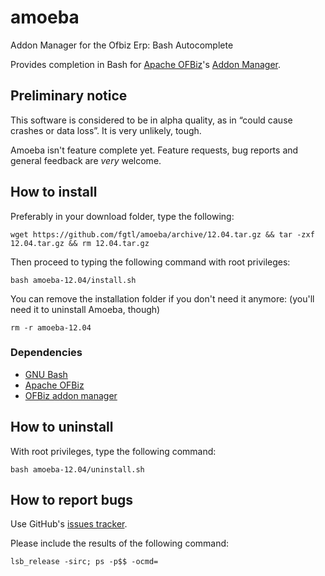 # amoeba

Addon Manager for the Ofbiz Erp: Bash Autocomplete

Provides completion in Bash for [Apache OFBiz](https://ofbiz.apache.org/index.html "Apache OFBiz home page")'s [Addon Manager](http://code.google.com/a/apache-extras.org/p/ofbiz-adm/ "OFBiz Addon Manager").

## Preliminary notice

This software is considered to be in alpha quality, as in “could cause crashes or data loss”. It is very unlikely, tough.

Amoeba isn't feature complete yet. Feature requests, bug reports and general feedback are *very* welcome.

## How to install

Preferably in your download folder, type the following:

```shell
wget https://github.com/fgtl/amoeba/archive/12.04.tar.gz && tar -zxf 12.04.tar.gz && rm 12.04.tar.gz
```

Then proceed to typing the following command with root privileges:

```shell
bash amoeba-12.04/install.sh
```

You can remove the installation folder if you don't need it anymore:
(you'll need it to uninstall Amoeba, though)
```shell
rm -r amoeba-12.04
```

### Dependencies

* [GNU Bash](http://www.gnu.org/software/bash/ "GNU Bash")
* [Apache OFBiz](http://ofbiz.apache.org/index.html "Apache OFBiz")
* [OFBiz addon manager](http://code.google.com/a/apache-extras.org/p/ofbiz-adm/ "OFBiz addon manager")

## How to uninstall

With root privileges, type the following command:

```shell
bash amoeba-12.04/uninstall.sh
```

## How to report bugs

Use GitHub's [issues tracker](https://github.com/fgtl/amoeba/issues "Github issues tracker").

Please include the results of the following command:

```shell
lsb_release -sirc; ps -p$$ -ocmd=
```

